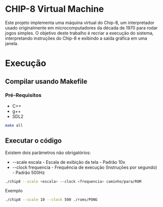 # CHIP-8 Virtual Machine

Este projeto implementa uma máquina virtual do Chip-8, um interpretador usado originalmente em microcomputadores da década de 1970 para rodar jogos simples.
O objetivo deste trabalho é recriar a execução do sistema, interpretando instruções do Chip-8 e exibindo a saída gráfica em uma janela.

# Execução

## Compilar usando Makefile
### Pré-Requisitos
* C++
* g++
* SDL2
``` bash
make all
```

## Executar o código
Existem dois parâmetros não obrigatórios:
* --scale escala - Escala de exibição da tela - Padrão 10x
*  --clock frequencia - Frequência de execução (Instruções por segundo) - Padrão 500Hz

``` bash
./chip8 --scale <escala> --clock <frequencia> caminho/para/ROM
```
Exemplo

``` bash
./chip8 --scale 10 --clock 500 ./roms/PONG
```
